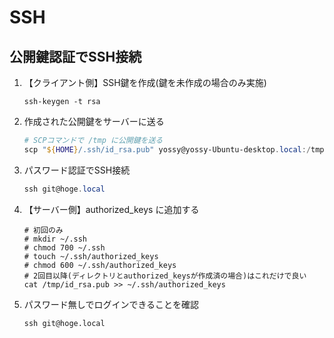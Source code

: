 # SSH

## 公開鍵認証でSSH接続

1. 【クライアント側】SSH鍵を作成(鍵を未作成の場合のみ実施)

    ```shell
    ssh-keygen -t rsa
    ```

1. 作成された公開鍵をサーバーに送る

    ```powershell
    # SCPコマンドで /tmp に公開鍵を送る
    scp "${HOME}/.ssh/id_rsa.pub" yossy@yossy-Ubuntu-desktop.local:/tmp
    ```

1. パスワード認証でSSH接続

    ```powershell
    ssh git@hoge.local
    ```

1. 【サーバー側】authorized_keys に追加する

    ```shell
    # 初回のみ
    # mkdir ~/.ssh
    # chmod 700 ~/.ssh
    # touch ~/.ssh/authorized_keys
    # chmod 600 ~/.ssh/authorized_keys
    # 2回目以降(ディレクトリとauthorized_keysが作成済の場合)はこれだけで良い
    cat /tmp/id_rsa.pub >> ~/.ssh/authorized_keys
    ```

1. パスワード無しでログインできることを確認

    ```shell
    ssh git@hoge.local
    ```
